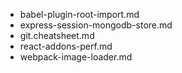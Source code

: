 * babel-plugin-root-import.md
* express-session-mongodb-store.md
* git.cheatsheet.md
* react-addons-perf.md
* webpack-image-loader.md 

